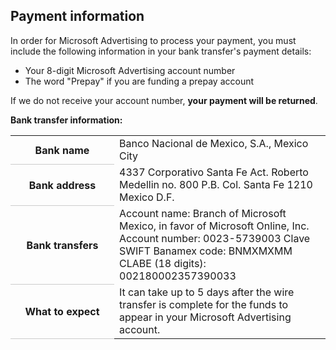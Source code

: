 ## Payment information

In order for Microsoft Advertising to process your payment, you must include the following information in your bank transfer's payment details:
- Your 8-digit Microsoft Advertising account number
- The word "Prepay" if you are funding a prepay account

If we do not receive your account number, **your payment will be returned**.

**Bank transfer information:**

<table>
  <tr>
    <th style="width:150px;border-bottom:solid 1px #ccc" scope="row">Bank name</th>
    <td>Banco Nacional de Mexico, S.A., Mexico City</td>
  </tr>
  <tr>
    <th style="width:150px;border-bottom:solid 1px #ccc" scope="row">Bank address</th>
    <td>4337 Corporativo Santa Fe 
        Act. Roberto Medellin no. 800 P.B. 
        Col. Santa Fe 
        1210 Mexico D.F.
      </td>
  </tr>
  <tr>
    <th style="width:150px;border-bottom:solid 1px #ccc" scope="row">Bank transfers</th>
    <td>
			  Account name: Branch of Microsoft Mexico, in favor of Microsoft Online, Inc. 
			  Account number: 0023-5739003 
			  Clave SWIFT Banamex code: BNMXMXMM 
        CLABE (18 digits): 002180002357390033
			</td>
  </tr>
  <tr>
    <th style="width:150px;border-bottom:solid 1px #ccc" scope="row">What to expect</th>
    <td>
      <para>It can take up to 5 days after the wire transfer is complete for the funds to appear in your Microsoft Advertising account.</para>
    </td>
  </tr>
</table>



